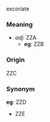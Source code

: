excoriate
### Meaning
+ _adj_: ZZA
	+ __eg__: ZZB

### Origin

ZZC

### Synonym

__eg__: ZZD

+ ZZE


